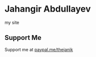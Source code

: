 # Jahangir Abdullayev

my site

## Support Me

Support me at [paypal.me/thejanik](https://www.paypal.me/thejanik)
